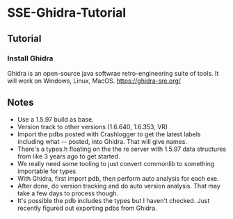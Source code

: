 # SSE-Ghidra-Tutorial

## Tutorial

### Install Ghidra

Ghidra is an open-source java softwrae retro-engineering suite of tools.
It will work on Windows, Linux, MacOS.
https://ghidra-sre.org/

## Notes

- Use a 1.5.97 build as base.
- Version track to other versions (1.6.640, 1.6.353, VR)
- Import the pdbs posted with Crashlogger to get the latest labels including what -- posted, into Ghidra. That will give names.
- There's a types.h floating on the the re server with 1.5.97 data structures from like 3 years ago to get started.
- We really need some tooling to just convert commonlib to something importable for types
- With Ghidra, first import pdb, then perform auto analysis for each exe.
- After done, do version tracking and do auto version analysis. That may take a few days to process though.
- It's possible the pdb includes the types but I haven't checked. Just recently figured out exporting pdbs from Ghidra.
